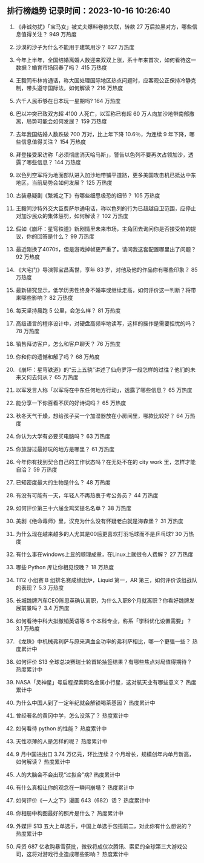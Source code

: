 
## 排行榜趋势 记录时间：2023-10-16 10:26:40
  
  1. 《非诚勿扰》「宝马女」被丈夫爆料卷款失联，转款 27 万后拉黑对方，哪些信息值得关注？ 949 万热度
    
  2. 沙漠的沙子为什么不能用于建筑用沙？ 827 万热度
    
  3. 今年上半年，全国结婚离婚人数迎来双双上涨，系十年来首次，如何看待这一数据？婚育市场回春了吗？ 415 万热度
    
  4. 王毅同布林肯通话，称大国处理国际地区热点问题时，应客观公正保持冷静克制，带头遵守国际法，如何解读？ 216 万热度
    
  5. 六千人民币够在日本玩一星期吗? 164 万热度
    
  6. 巴以冲突已致双方超 4100 人死亡，以军称已有超 60 万人向加沙地带南部撤离，局势可能会如何发展？ 159 万热度
    
  7. 去年我国结婚人数跌破 700 万对，比上年下降 10.6％，为连续 9 年下降，哪些信息值得关注？ 154 万热度
    
  8. 拜登接受采访称「必须彻底消灭哈马斯」，警告以色列不要再次占领加沙，透露了哪些信息？ 144 万热度
    
  9. 以色列空军将为地面部队进入加沙地带铺平道路，更多美国攻击机已抵达中东地区，当前局势会如何发展？ 125 万热度
    
  10. 古装悬疑剧《繁城之下》有哪些细思极恐的细节？ 105 万热度
    
  11. 王毅同沙特外交大臣费萨尔通电话，称以色列的行为已超越自卫范围，应停止对加沙民众的集体惩罚，如何解读？ 102 万热度
    
  12. 假如《崩坏：星穹铁道》新剧情里未来市场，主角团去询问你是否接受帕的提议，你的回答是什么？ 99 万热度
    
  13. 最近刚换了4070ti，但是游戏掉帧更严重了。请问我这套配置哪里出了问题？ 92 万热度
    
  14. 《大宅门》导演郭宝昌离世，享年 83 岁，对他及他的作品你有哪些印象？ 85 万热度
    
  15. 最新研究显示，低学历男性终身不婚率或继续走高，如何评价这一判断？将带来哪些影响？ 82 万热度
    
  16. 每天坚持晨跑 5 公里，会怎么样？ 81 万热度
    
  17. 高级语言的程序设计中，对硬盘高频率地读写，这样的操作是需要担忧的吗？ 78 万热度
    
  18. 销售拜访客户，怎么和客户聊天？ 76 万热度
    
  19. 你和你的遗憾和解了吗？ 68 万热度
    
  20. 《崩坏：星穹铁道》的“云上五骁”讲述了仙舟罗浮一段怎样的过往？他们的未来又何去何从？ 65 万热度
    
  21. 以军发言人称「以军将在中东任何地方行动」，透露了哪些信息？ 65 万热度
    
  22. 能分享一下你百看不厌的好诗词吗？ 65 万热度
    
  23. 秋冬天气干燥，想给孩子买一个加湿器放在小房间里，哪款比较好？ 64 万热度
    
  24. 你认为大学有必要买电脑吗？ 63 万热度
    
  25. 你旅游过最好玩的地方是哪里？ 61 万热度
    
  26. 今年你有找到契合自己的工作状态吗？在无处不在的 city work 里，怎样才能自洽？ 59 万热度
    
  27. 已知密度最大的生物是什么？ 48 万热度
    
  28. 有没有可能有一天，年轻人不再热衷于考公务员？ 44 万热度
    
  29. 如何评价第三十六届金鸡奖提名名单？ 38 万热度
    
  30. 美剧《绝命毒师》里，汉克为什么没有怀疑老白就是海森堡？ 31 万热度
    
  31. 为什么现在越来越多的人尤其是00后更喜欢打羽毛球而不是乒乓球? 30 万热度
    
  32. 有什么事在windows上显的顺理成章，在Linux上就很令人费解？ 27 万热度
    
  33. 哪些 Python 库让你相见恨晚？ 18 万热度
    
  34. TI12 小组赛 B 组排名赛成绩出炉，Liquid 第一，AR 第三，如何评价该组战队的表现？ 5.3 万热度
    
  35. 长城魏牌汽车CEO陈思英确认离职，为什么入职8个月就离职？你看好魏牌发展前景吗？ 3.4 万热度
    
  36. 如何看待中科大拟撤销英语等 6 个本科专业，称系「学科优化设置需要」？ 3.1 万热度
    
  37. 《龙珠》中机械弗利萨与原来满血全功率的弗利萨相比，哪一个更强一些？ 热度累计中
    
  38. 如何评价 S13 全球总决赛瑞士轮首轮抽签结果？有哪些焦点对局值得期待？ 热度累计中
    
  39. NASA「灵神星」号启程探索同名金属小行星，这对航天业有哪些意义？ 热度累计中
    
  40. 为什么中国人到了一定年纪就会解锁喝茶基因？ 热度累计中
    
  41. 曾经著名的黄冈中学，怎么没落了？ 热度累计中
    
  42. 如何看待 python 的性能？ 热度累计中
    
  43. 天性凉薄的人是怎样的呢？ 热度累计中
    
  44. 9 月中国进出口 3.74 万亿元，环比连续 2 个月增长，规模创年内单月新高，如何解读？ 热度累计中
    
  45. 人的大脑会不会出现“过拟合”病? 热度累计中
    
  46. 有什么真相让你的观念在一瞬间崩塌？ 热度累计中
    
  47. 如何评价《一人之下》漫画 643（682）话？ 热度累计中
    
  48. 你相册中构图最好的照片是什么？ 热度累计中
    
  49. 外媒评 S13 五大上单选手，中国上单选手包揽前二，对此你有什么想说的？ 热度累计中
    
  50. 斥资 687 亿收购暴雪获批，微软将成仅次腾讯、索尼的全球第三大游戏公司，这将对游戏行业造成哪些影响？ 热度累计中
    